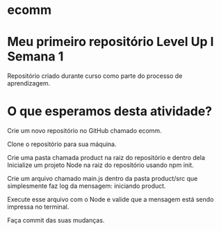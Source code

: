 # ecomm

# Meu primeiro repositório Level Up l Semana 1

 Repositório criado durante curso como parte do processo de aprendizagem.

# O que esperamos desta atividade?
Crie um novo repositório no GitHub chamado ecomm.

Clone o repositório para sua máquina.

Crie uma pasta chamada product na raiz do repositório e dentro dela Inicialize um projeto Node na raiz do repositório usando npm init.

Crie um arquivo chamado main.js dentro da pasta product/src que simplesmente faz log da mensagem: iniciando product.

Execute esse arquivo com o Node e valide que a mensagem está sendo impressa no terminal.

Faça commit das suas mudanças.


